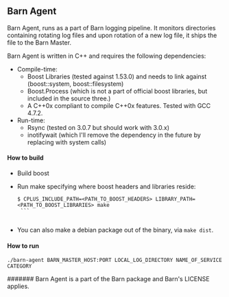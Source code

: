 Barn Agent
--------

Barn Agent, runs as a part of Barn logging pipeline. It monitors directories containing rotating log files and upon rotation of a new log file, it ships the file to the Barn Master. 

Barn Agent is written in C++ and requires the following dependencies:

* Compile-time:
  - Boost Libraries (tested against 1.53.0) and needs to link against (boost::system, boost::filesystem)
  - Boost.Process (which is not a part of official boost libraries, but included in the source three.)
  - A C++0x compliant to compile C++0x features. Tested with GCC 4.7.2.
* Run-time:
  - Rsync (tested on 3.0.7 but should work with 3.0.x)
  - inotifywait (which I'll remove the dependency in the future by replacing with system calls)


#### How to build

* Build boost
* Run make specifying where boost headers and libraries reside:

     ```
     $ CPLUS_INCLUDE_PATH=<PATH_TO_BOOST_HEADERS> LIBRARY_PATH=<PATH_TO_BOOST_LIBRARIES> make
      ```
      
* You can also make a debian package out of the binary, via ```make dist```.


#### How to run

```
./barn-agent BARN_MASTER_HOST:PORT LOCAL_LOG_DIRECTORY NAME_OF_SERVICE CATEGORY
```

####### Barn Agent is a part of the Barn package and Barn's LICENSE applies.
